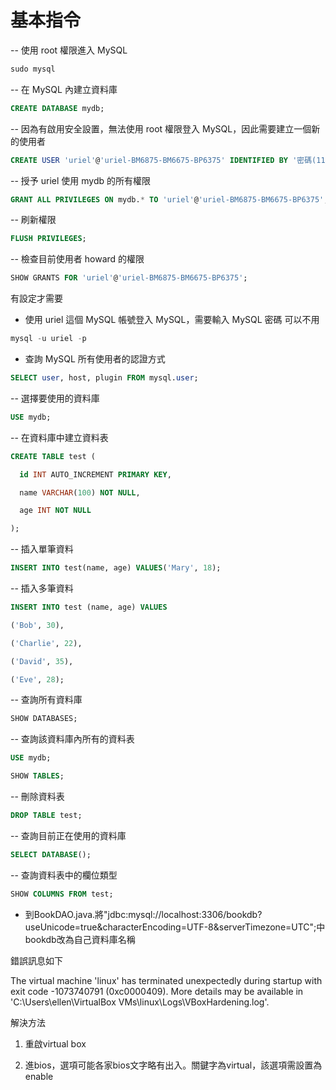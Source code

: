 # 基本指令

-- 使用 root 權限進入 MySQL

```sql
sudo mysql 
```



-- 在 MySQL 內建立資料庫

```sql
CREATE DATABASE mydb;
```



-- 因為有啟用安全設置，無法使用 root 權限登入 MySQL，因此需要建立一個新的使用者

```sql
CREATE USER 'uriel'@'uriel-BM6875-BM6675-BP6375' IDENTIFIED BY '密碼(111111)';
```



-- 授予 uriel 使用 mydb 的所有權限

```sql
GRANT ALL PRIVILEGES ON mydb.* TO 'uriel'@'uriel-BM6875-BM6675-BP6375';
```



-- 刷新權限

```sql
FLUSH PRIVILEGES;
```



-- 檢查目前使用者 howard 的權限

```sql
SHOW GRANTS FOR 'uriel'@'uriel-BM6875-BM6675-BP6375';
```



有設定才需要



- 使用 uriel 這個 MySQL 帳號登入 MySQL，需要輸入 MySQL 密碼 可以不用

```sql
mysql -u uriel -p
```



- 查詢 MySQL 所有使用者的認證方式

```sql
SELECT user, host, plugin FROM mysql.user;
```



-- 選擇要使用的資料庫

```sql
USE mydb;
```



-- 在資料庫中建立資料表

```sql
CREATE TABLE test (

  id INT AUTO_INCREMENT PRIMARY KEY,

  name VARCHAR(100) NOT NULL,

  age INT NOT NULL

);
```



-- 插入單筆資料

```sql
INSERT INTO test(name, age) VALUES('Mary', 18);
```



-- 插入多筆資料

```sql
INSERT INTO test (name, age) VALUES

('Bob', 30),

('Charlie', 22),

('David', 35),

('Eve', 28);
```



-- 查詢所有資料庫

```sql
SHOW DATABASES;
```



-- 查詢該資料庫內所有的資料表

```sql
USE mydb;

SHOW TABLES;
```



-- 刪除資料表

```sql
DROP TABLE test;
```



-- 查詢目前正在使用的資料庫

```sql
SELECT DATABASE();
```



-- 查詢資料表中的欄位類型

```sql
SHOW COLUMNS FROM test;
```



- 到BookDAO.java.將"jdbc:mysql://localhost:3306/bookdb?useUnicode=true&characterEncoding=UTF-8&serverTimezone=UTC";中bookdb改為自己資料庫名稱

錯誤訊息如下

The virtual machine 'linux' has terminated unexpectedly during startup with exit code -1073740791 (0xc0000409). More details may be available in 'C:\Users\ellen\VirtualBox VMs\linux\Logs\VBoxHardening.log'.

解決方法 

1. 重啟virtual box

2. 進bios，選項可能各家bios文字略有出入。關鍵字為virtual，該選項需設置為enable

